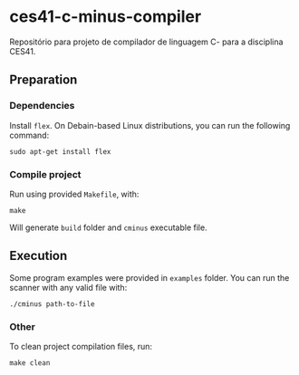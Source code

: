 # ces41-c-minus-compiler
Repositório para projeto de compilador de linguagem C- para a disciplina CES41.

## Preparation
### Dependencies
Install `flex`. On Debain-based Linux distributions, you can run the following command:
```
sudo apt-get install flex
```
### Compile project
Run using provided `Makefile`, with:
 ```
 make
 ```
 Will generate `build` folder and `cminus` executable file.

 ## Execution
 Some program examples were provided in `examples` folder. You can run the scanner with any valid file with:
 ```
./cminus path-to-file
 ```

 ### Other
 To clean project compilation files, run:
 ```
 make clean
 ```
 